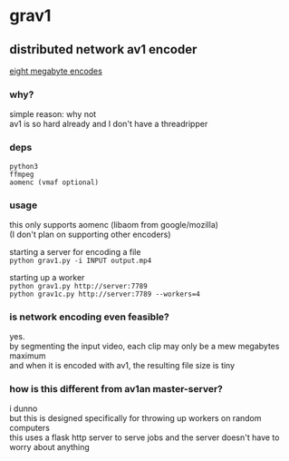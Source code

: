 # grav1
## distributed network av1 encoder

[eight megabyte encodes](https://grass.moe/8mb.html)

### why?
simple reason: why not  
av1 is so hard already and I don't have a threadripper

### deps
```
python3
ffmpeg
aomenc (vmaf optional)
```

### usage

this only supports aomenc (libaom from google/mozilla)  
(I don't plan on supporting other encoders)

starting a server for encoding a file  
`python grav1.py -i INPUT output.mp4`

starting up a worker  
`python grav1.py http://server:7789`  
`python grav1c.py http://server:7789 --workers=4`  

### is network encoding even feasible?
yes.  
by segmenting the input video, each clip may only be a mew megabytes maximum  
and when it is encoded with av1, the resulting file size is tiny

### how is this different from av1an master-server?
i dunno  
but this is designed specifically for throwing up workers on random computers  
this uses a flask http server to serve jobs and the server doesn't have to worry about anything